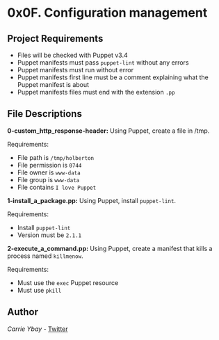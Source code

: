 # 0x0F. Configuration management
## Project Requirements
- Files will be checked with Puppet v3.4
- Puppet manifests must pass `puppet-lint` without any errors
- Puppet manifests must run without error
- Puppet manifests first line must be a comment explaining what the Puppet manifest is about
- Puppet manifests files must end with the extension `.pp`

## File Descriptions
**0-custom_http_response-header:** Using Puppet, create a file in /tmp.

Requirements:
- File path is `/tmp/holberton`
- File permission is `0744`
- File owner is `www-data`
- File group is `www-data`
- File contains `I love Puppet`

**1-install_a_package.pp:** Using Puppet, install `puppet-lint`.

Requirements:
- Install `puppet-lint`
- Version must be `2.1.1`

**2-execute_a_command.pp:** Using Puppet, create a manifest that kills a process named `killmenow`.

Requirements:
- Must use the `exec` Puppet resource
- Must use `pkill`


## Author
*Carrie Ybay* - [Twitter](http://twitter.com/hicarrie_)